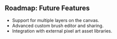 ## Roadmap: Future Features
- Support for multiple layers on the canvas.
- Advanced custom brush editor and sharing.
- Integration with external pixel art asset libraries.
